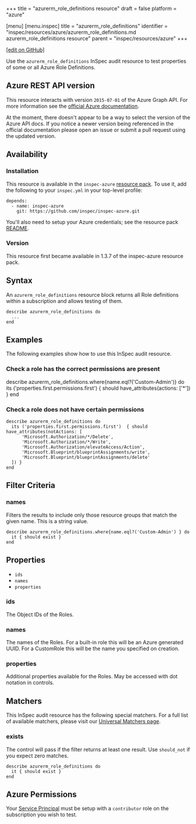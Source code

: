 +++
title = "azurerm_role_definitions resource"
draft = false
platform = "azure"

[menu]
  [menu.inspec]
    title = "azurerm_role_definitions"
    identifier = "inspec/resources/azure/azurerm_role_definitions.md azurerm_role_definitions resource"
    parent = "inspec/resources/azure"
+++

[\[edit on GitHub\]](https://github.com/inspec/inspec/blob/master/docs-chef-io/content/inspec/resources/azurerm_role_definitions.md)

Use the `azurerm_role_definitions` InSpec audit resource to test properties of
some or all Azure Role Definitions.

## Azure REST API version

This resource interacts with version `2015-07-01` of the Azure Graph API. For more
information see the [official Azure documentation](https://docs.microsoft.com/en-us/rest/api/authorization/roledefinitions/list#roledefinition).

At the moment, there doesn't appear to be a way to select the version of the
Azure API docs. If you notice a newer version being referenced in the official
documentation please open an issue or submit a pull request using the updated
version.

## Availability

### Installation

This resource is available in the `inspec-azure` [resource
pack](/inspec/glossary/#resource-pack). To use it, add the
following to your `inspec.yml` in your top-level profile:

    depends:
      - name: inspec-azure
        git: https://github.com/inspec/inspec-azure.git

You'll also need to setup your Azure credentials; see the resource pack
[README](https://github.com/inspec/inspec-azure#inspec-for-azure).

### Version

This resource first became available in 1.3.7 of the inspec-azure resource pack.

## Syntax

An `azurerm_role_definitions` resource block returns all Role definitions within a subscription and allows testing of them.

    describe azurerm_role_definitions do
      ...
    end

## Examples

The following examples show how to use this InSpec audit resource.

### Check a role has the correct permissions are present

describe azurerm_role_definitions.where{name.eql?('Custom-Admin')} do
its ('properties.first.permissions.first') { should have_attributes(actions: ['*']) }
end

### Check a role does not have certain permissions

    describe azurerm_role_definitions do
      its ('properties.first.permissions.first')  { should have_attributes(notActions: [
          'Microsoft.Authorization/*/Delete',
          'Microsoft.Authorization/*/Write',
          'Microsoft.Authorization/elevateAccess/Action',
          'Microsoft.Blueprint/blueprintAssignments/write',
          'Microsoft.Blueprint/blueprintAssignments/delete'
      ]) }
    end

## Filter Criteria

### names

Filters the results to include only those resource groups that match the given
name. This is a string value.

    describe azurerm_role_definitions.where{name.eql?('Custom-Admin') } do
      it { should exist }
    end

## Properties

- `ids`
- `names`
- `properties`

### ids

The Object IDs of the Roles.

### names

The names of the Roles. For a built-in role this will be an Azure generated UUID. For a CustomRole this will be the name you specified on creation.

### properties

Additional properties available for the Roles. May be accessed with dot notation in controls.

## Matchers

This InSpec audit resource has the following special matchers. For a full list of available matchers,
please visit our [Universal Matchers page](/inspec/matchers/).

### exists

The control will pass if the filter returns at least one result. Use
`should_not` if you expect zero matches.

    describe azurerm_role_definitions do
      it { should exist }
    end

## Azure Permissions

Your [Service
Principal](https://docs.microsoft.com/en-us/azure/azure-resource-manager/resource-group-create-service-principal-portal)
must be setup with a `contributor` role on the subscription you wish to test.
